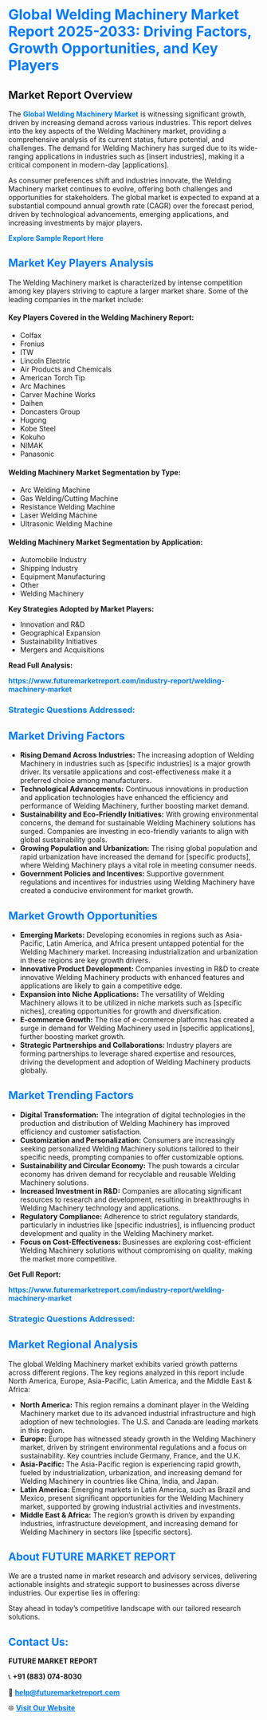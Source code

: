<h1 style="color: #007BFF;">Global Welding Machinery Market Report 2025-2033: Driving Factors, Growth Opportunities, and Key Players</h1>

<section id="overview">
<h2>Market Report Overview</h2>
<p>The <a href="https://www.futuremarketreport.com/industry-report/welding-machinery-market" style="color: #007BFF; text-decoration: none;"><strong>Global Welding Machinery Market</strong></a> is witnessing significant growth, driven by increasing demand across various industries. This report delves into the key aspects of the Welding Machinery market, providing a comprehensive analysis of its current status, future potential, and challenges. The demand for Welding Machinery has surged due to its wide-ranging applications in industries such as [insert industries], making it a critical component in modern-day [applications].</p>
<p>As consumer preferences shift and industries innovate, the Welding Machinery market continues to evolve, offering both challenges and opportunities for stakeholders. The global market is expected to expand at a substantial compound annual growth rate (CAGR) over the forecast period, driven by technological advancements, emerging applications, and increasing investments by major players.</p>
</section>

<section id="overview">
<p><a href="https://www.futuremarketreport.com/request-sample/reportId=113314" style="color: #007BFF; text-decoration: none;"><strong>Explore Sample Report Here</strong></a></p>
</section>

<section id="key-players">
<h2 style="color: #007BFF;">Market Key Players Analysis</h2>
<p>The Welding Machinery market is characterized by intense competition among key players striving to capture a larger market share. Some of the leading companies in the market include:</p>
<h4>Key Players Covered in the Welding Machinery Report:</h4>
<ul><li>Colfax</li><li>Fronius</li><li>ITW</li><li>Lincoln Electric</li><li>Air Products and Chemicals</li><li>American Torch Tip</li><li>Arc Machines</li><li>Carver Machine Works</li><li>Daihen</li><li>Doncasters Group</li><li>Hugong</li><li>Kobe Steel</li><li>Kokuho</li><li>NIMAK</li><li>Panasonic</li></ul>
<h4>Welding Machinery Market Segmentation by Type:</h4>
<ul><li>Arc Welding Machine</li><li>Gas Welding/Cutting Machine</li><li>Resistance Welding Machine</li><li>Laser Welding Machine</li><li>Ultrasonic Welding Machine</li></ul>

<h4>Welding Machinery Market Segmentation by Application:</h4>
<ul><li>Automobile Industry</li><li>Shipping Industry</li><li>Equipment Manufacturing</li><li>Other</li><li>Welding Machinery</li></ul>
<p><strong>Key Strategies Adopted by Market Players:</strong></p>
<ul>
<li>Innovation and R&D</li>
<li>Geographical Expansion</li>
<li>Sustainability Initiatives</li>
<li>Mergers and Acquisitions</li>
</ul>
</section>

<section>
<p><strong>Read Full Analysis: </strong></p><a href="https://www.futuremarketreport.com/industry-report/welding-machinery-market" style="color: #007BFF; text-decoration: none;"><strong>https://www.futuremarketreport.com/industry-report/welding-machinery-market</strong></a>
<h3 style="color: #007BFF;">Strategic Questions Addressed:</h3>
</section>

<section id="driving-factors">
<h2 style="color: #007BFF;">Market Driving Factors</h2>
<ul>
<li><strong>Rising Demand Across Industries:</strong> The increasing adoption of Welding Machinery in industries such as [specific industries] is a major growth driver. Its versatile applications and cost-effectiveness make it a preferred choice among manufacturers.</li>
<li><strong>Technological Advancements:</strong> Continuous innovations in production and application technologies have enhanced the efficiency and performance of Welding Machinery, further boosting market demand.</li>
<li><strong>Sustainability and Eco-Friendly Initiatives:</strong> With growing environmental concerns, the demand for sustainable Welding Machinery solutions has surged. Companies are investing in eco-friendly variants to align with global sustainability goals.</li>
<li><strong>Growing Population and Urbanization:</strong> The rising global population and rapid urbanization have increased the demand for [specific products], where Welding Machinery plays a vital role in meeting consumer needs.</li>
<li><strong>Government Policies and Incentives:</strong> Supportive government regulations and incentives for industries using Welding Machinery have created a conducive environment for market growth.</li>
</ul>
</section>

<section id="growth-opportunities">
<h2 style="color: #007BFF;">Market Growth Opportunities</h2>
<ul>
<li><strong>Emerging Markets:</strong> Developing economies in regions such as Asia-Pacific, Latin America, and Africa present untapped potential for the Welding Machinery market. Increasing industrialization and urbanization in these regions are key growth drivers.</li>
<li><strong>Innovative Product Development:</strong> Companies investing in R&D to create innovative Welding Machinery products with enhanced features and applications are likely to gain a competitive edge.</li>
<li><strong>Expansion into Niche Applications:</strong> The versatility of Welding Machinery allows it to be utilized in niche markets such as [specific niches], creating opportunities for growth and diversification.</li>
<li><strong>E-commerce Growth:</strong> The rise of e-commerce platforms has created a surge in demand for Welding Machinery used in [specific applications], further boosting market growth.</li>
<li><strong>Strategic Partnerships and Collaborations:</strong> Industry players are forming partnerships to leverage shared expertise and resources, driving the development and adoption of Welding Machinery products globally.</li>
</ul>
</section>

<section id="trending-factors">
<h2 style="color: #007BFF;">Market Trending Factors</h2>
<ul>
<li><strong>Digital Transformation:</strong> The integration of digital technologies in the production and distribution of Welding Machinery has improved efficiency and customer satisfaction.</li>
<li><strong>Customization and Personalization:</strong> Consumers are increasingly seeking personalized Welding Machinery solutions tailored to their specific needs, prompting companies to offer customizable options.</li>
<li><strong>Sustainability and Circular Economy:</strong> The push towards a circular economy has driven demand for recyclable and reusable Welding Machinery solutions.</li>
<li><strong>Increased Investment in R&D:</strong> Companies are allocating significant resources to research and development, resulting in breakthroughs in Welding Machinery technology and applications.</li>
<li><strong>Regulatory Compliance:</strong> Adherence to strict regulatory standards, particularly in industries like [specific industries], is influencing product development and quality in the Welding Machinery market.</li>
<li><strong>Focus on Cost-Effectiveness:</strong> Businesses are exploring cost-efficient Welding Machinery solutions without compromising on quality, making the market more competitive.</li>
</ul>
</section>

<section>
<p><strong>Get Full Report: </strong></p><a href="https://www.futuremarketreport.com/industry-report/welding-machinery-market" style="color: #007BFF; text-decoration: none;"><strong>https://www.futuremarketreport.com/industry-report/welding-machinery-market</strong></a>
<h3 style="color: #007BFF;">Strategic Questions Addressed:</h3>
</section>


<section id="regional-analysis">
<h2 style="color: #007BFF;">Market Regional Analysis</h2>
<p>The global Welding Machinery market exhibits varied growth patterns across different regions. The key regions analyzed in this report include North America, Europe, Asia-Pacific, Latin America, and the Middle East & Africa:</p>
<ul>
<li><strong>North America:</strong> This region remains a dominant player in the Welding Machinery market due to its advanced industrial infrastructure and high adoption of new technologies. The U.S. and Canada are leading markets in this region.</li>
<li><strong>Europe:</strong> Europe has witnessed steady growth in the Welding Machinery market, driven by stringent environmental regulations and a focus on sustainability. Key countries include Germany, France, and the U.K.</li>
<li><strong>Asia-Pacific:</strong> The Asia-Pacific region is experiencing rapid growth, fueled by industrialization, urbanization, and increasing demand for Welding Machinery in countries like China, India, and Japan.</li>
<li><strong>Latin America:</strong> Emerging markets in Latin America, such as Brazil and Mexico, present significant opportunities for the Welding Machinery market, supported by growing industrial activities and investments.</li>
<li><strong>Middle East & Africa:</strong> The region’s growth is driven by expanding industries, infrastructure development, and increasing demand for Welding Machinery in sectors like [specific sectors].</li>
</ul>
</section>

<footer>
<h2 style="color: #007BFF;">About FUTURE MARKET REPORT</h2>
<p>We are a trusted name in market research and advisory services, delivering actionable insights and strategic support to businesses across diverse industries. Our expertise lies in offering:</p>

<p>Stay ahead in today’s competitive landscape with our tailored research solutions.</p>

<h2 style="color: #007BFF;">Contact Us:</h2>
<p><strong>FUTURE MARKET REPORT</strong></p>
<p>📞 <strong>+91 (883) 074-8030</strong></p>
<p>📧 <strong><a href="mailto:help@futuremarketreport.com" style="color: #007BFF;">help@futuremarketreport.com</a></strong></p>
<p>🌐 <strong><a href="https://www.futuremarketreport.com/" style="color: #007BFF;">Visit Our Website</a></strong></p>
</footer>